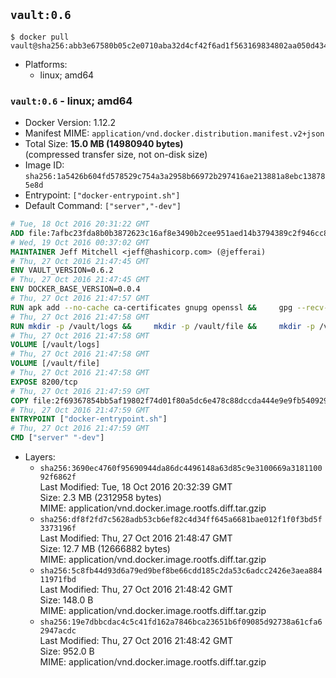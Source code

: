 ## `vault:0.6`

```console
$ docker pull vault@sha256:abb3e67580b05c2e0710aba32d4cf42f6ad1f563169834802aa050d4349f5bb3
```

-	Platforms:
	-	linux; amd64

### `vault:0.6` - linux; amd64

-	Docker Version: 1.12.2
-	Manifest MIME: `application/vnd.docker.distribution.manifest.v2+json`
-	Total Size: **15.0 MB (14980940 bytes)**  
	(compressed transfer size, not on-disk size)
-	Image ID: `sha256:1a5426b604fd578529c754a3a2958b66972b297416ae213881a8ebc138785e8d`
-	Entrypoint: `["docker-entrypoint.sh"]`
-	Default Command: `["server","-dev"]`

```dockerfile
# Tue, 18 Oct 2016 20:31:22 GMT
ADD file:7afbc23fda8b0b3872623c16af8e3490b2cee951aed14b3794389c2f946cc8c7 in / 
# Wed, 19 Oct 2016 00:37:02 GMT
MAINTAINER Jeff Mitchell <jeff@hashicorp.com> (@jefferai)
# Thu, 27 Oct 2016 21:47:45 GMT
ENV VAULT_VERSION=0.6.2
# Thu, 27 Oct 2016 21:47:45 GMT
ENV DOCKER_BASE_VERSION=0.0.4
# Thu, 27 Oct 2016 21:47:57 GMT
RUN apk add --no-cache ca-certificates gnupg openssl &&     gpg --recv-keys 91A6E7F85D05C65630BEF18951852D87348FFC4C &&     mkdir -p /tmp/build &&     cd /tmp/build &&     wget https://releases.hashicorp.com/docker-base/${DOCKER_BASE_VERSION}/docker-base_${DOCKER_BASE_VERSION}_linux_amd64.zip &&     wget https://releases.hashicorp.com/docker-base/${DOCKER_BASE_VERSION}/docker-base_${DOCKER_BASE_VERSION}_SHA256SUMS &&     wget https://releases.hashicorp.com/docker-base/${DOCKER_BASE_VERSION}/docker-base_${DOCKER_BASE_VERSION}_SHA256SUMS.sig &&     gpg --batch --verify docker-base_${DOCKER_BASE_VERSION}_SHA256SUMS.sig docker-base_${DOCKER_BASE_VERSION}_SHA256SUMS &&     grep ${DOCKER_BASE_VERSION}_linux_amd64.zip docker-base_${DOCKER_BASE_VERSION}_SHA256SUMS | sha256sum -c &&     unzip docker-base_${DOCKER_BASE_VERSION}_linux_amd64.zip &&     cp bin/gosu bin/dumb-init /bin &&     wget https://releases.hashicorp.com/vault/${VAULT_VERSION}/vault_${VAULT_VERSION}_linux_amd64.zip &&     wget https://releases.hashicorp.com/vault/${VAULT_VERSION}/vault_${VAULT_VERSION}_SHA256SUMS &&     wget https://releases.hashicorp.com/vault/${VAULT_VERSION}/vault_${VAULT_VERSION}_SHA256SUMS.sig &&     gpg --batch --verify vault_${VAULT_VERSION}_SHA256SUMS.sig vault_${VAULT_VERSION}_SHA256SUMS &&     grep vault_${VAULT_VERSION}_linux_amd64.zip vault_${VAULT_VERSION}_SHA256SUMS | sha256sum -c &&     unzip -d /bin vault_${VAULT_VERSION}_linux_amd64.zip &&     cd /tmp &&     rm -rf /tmp/build &&     apk del gnupg openssl &&     rm -rf /root/.gnupg
# Thu, 27 Oct 2016 21:47:58 GMT
RUN mkdir -p /vault/logs &&     mkdir -p /vault/file &&     mkdir -p /vault/config
# Thu, 27 Oct 2016 21:47:58 GMT
VOLUME [/vault/logs]
# Thu, 27 Oct 2016 21:47:58 GMT
VOLUME [/vault/file]
# Thu, 27 Oct 2016 21:47:58 GMT
EXPOSE 8200/tcp
# Thu, 27 Oct 2016 21:47:59 GMT
COPY file:2f69367854bb5af19802f74d01f80a5dc6e478c88dccda444e9e9fb5409297f8 in /usr/local/bin/docker-entrypoint.sh 
# Thu, 27 Oct 2016 21:47:59 GMT
ENTRYPOINT ["docker-entrypoint.sh"]
# Thu, 27 Oct 2016 21:47:59 GMT
CMD ["server" "-dev"]
```

-	Layers:
	-	`sha256:3690ec4760f95690944da86dc4496148a63d85c9e3100669a318110092f6862f`  
		Last Modified: Tue, 18 Oct 2016 20:32:39 GMT  
		Size: 2.3 MB (2312958 bytes)  
		MIME: application/vnd.docker.image.rootfs.diff.tar.gzip
	-	`sha256:df8f2fd7c5628adb53cb6ef82c4d34ff645a6681bae012f1f0f3bd5f3373196f`  
		Last Modified: Thu, 27 Oct 2016 21:48:47 GMT  
		Size: 12.7 MB (12666882 bytes)  
		MIME: application/vnd.docker.image.rootfs.diff.tar.gzip
	-	`sha256:5c8fb44d93d6a79ed9bef8be66cdd185c2da53c6adcc2426e3aea88411971fbd`  
		Last Modified: Thu, 27 Oct 2016 21:48:42 GMT  
		Size: 148.0 B  
		MIME: application/vnd.docker.image.rootfs.diff.tar.gzip
	-	`sha256:19e7dbbcdac4c5c41fd162a7846bca23651b6f09085d92738a61cfa62947acdc`  
		Last Modified: Thu, 27 Oct 2016 21:48:42 GMT  
		Size: 952.0 B  
		MIME: application/vnd.docker.image.rootfs.diff.tar.gzip
